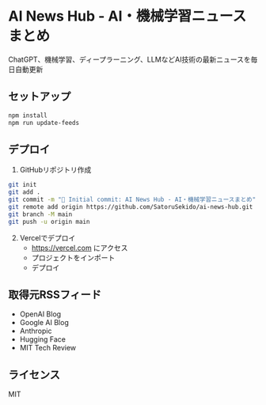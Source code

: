 # AI News Hub - AI・機械学習ニュースまとめ

ChatGPT、機械学習、ディープラーニング、LLMなどAI技術の最新ニュースを毎日自動更新

## セットアップ

```bash
npm install
npm run update-feeds
```

## デプロイ

1. GitHubリポジトリ作成
```bash
git init
git add .
git commit -m "🚀 Initial commit: AI News Hub - AI・機械学習ニュースまとめ"
git remote add origin https://github.com/SatoruSekido/ai-news-hub.git
git branch -M main
git push -u origin main
```

2. Vercelでデプロイ
   - https://vercel.com にアクセス
   - プロジェクトをインポート
   - デプロイ

## 取得元RSSフィード

- OpenAI Blog
- Google AI Blog
- Anthropic
- Hugging Face
- MIT Tech Review

## ライセンス

MIT
